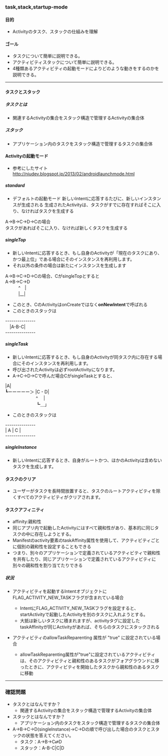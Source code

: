 ### task,stack,startup-mode

#### 目的
* Activityのタスク、スタックの仕組みを理解

#### ゴール
* タスクについて簡単に説明できる。
* アクティビティスタックについて簡単に説明できる。
* 4種類あるアクティビティの起動モードによりどのような動きをするのかを説明できる。

---
#### タスクとスタック
##### タスクとは
* 関連するActivityの集合をスタック構造で管理するActivityの集合体

##### スタック
* アプリケーション内のタスクをスタック構造で管理するタスクの集合体

#### Activityの起動モード
* 参考にしたサイト http://niudev.blogspot.jp/2013/02/androidlaunchmode.html

##### standard
* デフォルトの起動モード
新しいIntentに応答するたびに、新しいインスタンスが生成される
生成されたActivityは、タスクがすでに存在すればそこに入り、なければタスクを生成する

A->B->C->D->Cの場合<br>
タスクがあればそこに入り、なければ新しくタスクを生成する

##### singleTop
* 新しいIntentに応答するとき、もし自身のActivityが「現在のタスクにあり、かつ最上位」である場合にそのインスタンスを再利用します。
* それ以外の条件の場合は新たにインスタンスを生成します

A->B->C->D->Cの場合、CがsingleTopとすると<br>
A->B->C->D<br>
　　　^　|<br>
　　　|__|<br>

* このとき、CのActivityはonCreateではなく**onNewIntent**で呼ばれる
* このときのスタックは<br>

\---------------<br>
　|A-B-C|<br>
\---------------<br>

##### singleTask
* 新しいIntentに応答するとき、もし自身のActivityが同タスク内に存在する場合にそのインスタンスを再利用します。
* 呼び出されたActivityは必ずrootActivityになります。
* A→C→D→Cで呼んだ場合CがsingleTaskとすると、

|A|<br>
 ┗ーーーーー＞ |C - D|<br>
　　　　　　　^  　|<br>
　　　　　　　┗＿」

* このときのスタックは<br>

\---------------<br>
| A | C | <br>
\---------------<br>

##### singleInstance
* 新しいIntentに応答するとき、自身がルートかつ、ほかのActivityは含めないタスクを生成します。

#### タスクのクリア
* ユーザーがタスクを長時間放置すると、タスクのルートアクティビティを除くすべてのアクティビティがクリアされます。

#### タスクアフィニティ
* affinity:親和性
* 同じアプリ内で起動したActivityにはすべて親和性があり、基本的に同じタスクの中に存在しようとする。
* Manifestのactivity要素のtaskAffinity属性を使用して、アクティビティごとに個別の親和性を設定することもできる
* つまり、別々のアプリケーションで定義されているアクティビティで親和性を共有したり、同じアプリケーションで定義されているアクティビティに別々の親和性を割り当てたりできる

##### 状況
* アクティビティを起動するIntentオブジェクトにFLAG_ACTIVITY_NEW_TASKフラグが含まれている場合
  * IntentにFLAG_ACTIVITY_NEW_TASKフラグを設定すると、startActivityで起動したActivityを別のタスクに入れようとする。
  * 大抵は新しいタスクに積まれますが、activityタグに設定したtaskAffinityが同じActivityがあれば、そちらのタスクにスタックされる

* アクティビティのallowTaskReparenting 属性が "true" に設定されている場合
  * allowTaskReparenting属性が"true"に設定されているアクティビティは、そのアクティビティと親和性のあるタスクがフォアグラウンドに移ったときに、アクティビティを開始したタスクから親和性のあるタスクに移動


---
### 確認問題
* タスクとはなんですか？
  * 関連するActivityの集合をスタック構造で管理するActivityの集合体
* スタックとはなんですか？
  * アプリケーション内のタスクをスタック構造で管理するタスクの集合体
* A→B→C→D(singleInstance)→C→Dの順で呼び出した場合のタスクとスタックの状態を答えてください。
  * タスク：A→B→C⇄D
  * スタック：A-B-C|C|D
